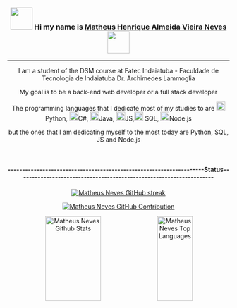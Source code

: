 
<h3 align="center">
  <center>
    <p><img src="https://img.icons8.com/?size=100&id=ulDlH4NRGkPU&format=png&color=000000" height="50px" width="50px">
    Hi my name is <a href="https://github.com/Matheus-Henrique-Neves">Matheus Henrique Almeida Vieira Neves</a>
    <img src="https://img.icons8.com/?size=100&id=h5v4bSvUCvDw&format=png&color=000000" height="50px" width="50px"></p>    
  </center>
</h3>
<hr>
<p align="center">I am a student of the DSM course at Fatec Indaiatuba - Faculdade de Tecnologia de Indaiatuba Dr. Archimedes Lammoglia</p>
<p align="center">My goal is to be a back-end web developer or a full stack developer</p>
<P align="center">The programming languages ​​that I dedicate most of my studies to are <img src="https://img.icons8.com/?size=100&id=121464&format=png&color=000000" height="20px" width="20px">Python, <img src="https://img.icons8.com/?size=100&id=m4XmoQpRVreA&format=png&color=000000" height="20px" width="20px">C#, <img src="https://img.icons8.com/?size=100&id=13679&format=png&color=000000" height="20px" width="20px">Java, <img src="https://img.icons8.com/?size=100&id=108784&format=png&color=000000" height="20px" width="20px">JS,<img src="https://img.icons8.com/?size=100&id=KZHjwwenS7oK&format=png&color=000000" height="20px" width="20px"> SQL, <img src="https://img.icons8.com/?size=100&id=hsPbhkOH4FMe&format=png&color=000000" height="20px" width="20px">Node.js</P>
<P align="center">but the ones that I am dedicating myself to the most today are Python, SQL, JS and Node.js</P>
<br>
<h4 align="center">--------------------------------------------------------------------Status--------------------------------------------------------------------</h4>

<p align="center">
  <a href="https://github.com/Matheus-Henrique-Neves">
    <img src="https://github-readme-streak-stats.herokuapp.com/?user=Matheus-Henrique-Neves&theme=radical&border=7F3FBF&background=0D1117" alt="Matheus Neves GitHub streak"/>
  </a>
</p>

<p align="center">
  <a href="https://github.com/Matheus-Henrique-Neves">
    <img src="https://github-profile-summary-cards.vercel.app/api/cards/profile-details?username=Matheus-Henrique-Neves&theme=radical" alt="Matheus Neves GitHub Contribution"/>
  </a>
</p>
<p align="center"> 
  <a href="https://github.com/Matheus-Henrique-Neves"><img alt="Matheus Neves Github Stats" src="https://denvercoder1-github-readme-stats.vercel.app/api?username=Matheus-Henrique-Neves&show_icons=true&count_private=true&theme=react&border_color=7F3FBF&bg_color=0D1117&title_color=F85D7F&icon_color=F8D866" height="192px" width="50%"/></a>
  <a href="https://github.com/Matheus-Henrique-Neves"><img alt="Matheus Neves Top Languages" src="https://denvercoder1-github-readme-stats.vercel.app/api/top-langs/?username=Matheus-Henrique-Neves&langs_count=8&layout=compact&theme=react&border_color=7F3FBF&bg_color=0D1117&title_color=F85D7F&icon_color=F8D866" height="192px" width="40%"/></a>
  <br/>
</p>

